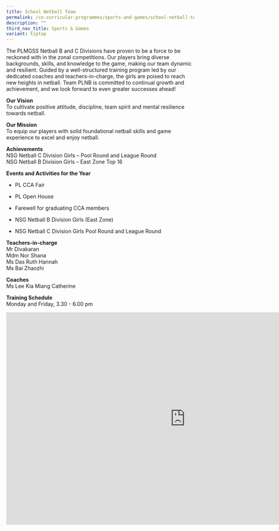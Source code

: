 ```yaml
---
title: School Netball Team
permalink: /co-curricular-programmes/sports-and-games/school-netball-team/
description: ""
third_nav_title: Sports & Games
variant: tiptap
---
```

<p>The PLMGSS Netball B and C Divisions have proven to be a force to be reckoned
with in the zonal competitions. Our players bring diverse backgrounds,
skills, and knowledge to the game, making our team dynamic and resilient.
Guided by a well-structured training program led by our dedicated coaches
and teachers-in-charge, the girls are poised to reach new heights in netball.
Team PLNB is committed to continual growth and achievement, and we look
forward to even greater successes ahead!</p>
<p><strong>Our Vision</strong> 
<br>To cultivate positive attitude, discipline, team spirit and mental resilience
towards netball.</p>
<p><strong>Our Mission</strong> 
<br>To equip our players with solid foundational netball skills and game experience
to excel and enjoy netball.</p>
<p><strong>Achievements</strong> 
<br>NSG Netball C Division Girls – Pool Round and League Round
<br>NSG Netball B Division Girls – East Zone Top 16</p>
<p><strong>Events and Activities for the Year</strong>
</p>
<ul data-tight="true" class="tight">
<li>
<p>PL CCA Fair</p>
</li>
<li>
<p>PL Open House</p>
</li>
<li>
<p>Farewell for graduating CCA members</p>
</li>
<li>
<p>NSG Netball B Division Girls (East Zone)</p>
</li>
<li>
<p>NSG Netball C Division Girls Pool Round and League Round</p>
</li>
</ul>
<p><strong>Teachers-in-charge</strong> 
<br>Mr Divakaran
<br>Mdm Nor Shana
<br>Ms Das Ruth Hannah
<br>Ms Bai Zhaozhi</p>
<p><strong>Coaches</strong> 
<br>Ms Lee Kia Miang Catherine</p>
<p><strong>Training Schedule</strong> 
<br>Monday and Friday, 3.30 - 6.00 pm</p>
<div class="iframe-wrapper">
<iframe height="569" width="960" allowfullscreen="true" frameborder="0" src="https://docs.google.com/presentation/d/1cBzHly5ePyUSmjzIYqwhviRNNPhAUWDRgFVlR89wyWc/embed?start=true&amp;loop=true&amp;delayms=3000"></iframe>
</div>
<p></p>